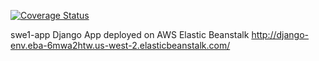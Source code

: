 [![Coverage Status](https://coveralls.io/repos/github/DevonARP/swe1-app/badge.svg?branch=main)](https://coveralls.io/github/DevonARP/swe1-app?branch=main)


swe1-app
Django App deployed on AWS Elastic Beanstalk
http://django-env.eba-6mwa2htw.us-west-2.elasticbeanstalk.com/
